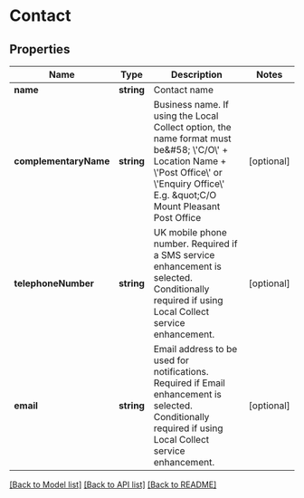 # Contact

## Properties
Name | Type | Description | Notes
------------ | ------------- | ------------- | -------------
**name** | **string** | Contact name | 
**complementaryName** | **string** | Business name. If using the Local Collect option, the name format must be&amp;#58; \\&#x27;C/O\\&#x27; + Location Name + \\&#x27;Post Office\\&#x27; or \\&#x27;Enquiry Office\\&#x27; E.g. \&quot;C/O Mount Pleasant Post Office | [optional] 
**telephoneNumber** | **string** | UK mobile phone number. Required if a SMS service enhancement is selected. Conditionally required if using Local Collect service enhancement. | [optional] 
**email** | **string** | Email address to be used for notifications. Required if Email enhancement is selected. Conditionally required if using Local Collect service enhancement. | [optional] 

[[Back to Model list]](../README.md#documentation-for-models) [[Back to API list]](../README.md#documentation-for-api-endpoints) [[Back to README]](../README.md)

